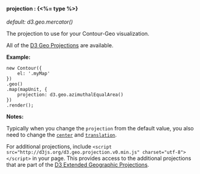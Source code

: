 #### **projection** : {<%= type %>}

*default: d3.geo.mercator()*

The projection to use for your Contour-Geo visualization.

All of the [D3 Geo Projections](http://github.com/mbostock/d3/wiki/Geo-Projections) are available.

**Example:**

	new Contour({
		el: '.myMap'
	})
    .geo()
	.map(mapUnit, {
		projection: d3.geo.azimuthalEqualArea()
	})
	.render();

<!-- *[Try it.](<%= jsFiddleLink %>)* -->

**Notes:**

Typically when you change the `projection` from the default value, you also need to change the [`center`](#geo_config/config.map.center) and [`translation`](#geo_config/config.map.translation).

For additional projections, include `<script src="http://d3js.org/d3.geo.projection.v0.min.js" charset="utf-8"></script>` in your page. This provides access to the additional projections that are part of the [D3 Extended Geographic Projections](http://github.com/d3/d3-geo-projection).
